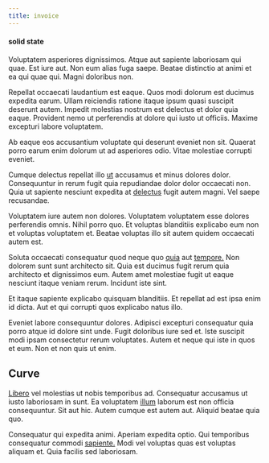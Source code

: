 ```yaml
---
title: invoice
---
```


#### solid state

Voluptatem asperiores dignissimos. Atque aut sapiente laboriosam qui quae. Est iure aut. Non eum alias fuga saepe. Beatae distinctio at animi et ea qui quae qui. Magni doloribus non.

Repellat occaecati laudantium est eaque. Quos modi dolorum est ducimus expedita earum. Ullam reiciendis ratione itaque ipsum quasi suscipit deserunt autem. Impedit molestias nostrum est delectus et dolor quia eaque. Provident nemo ut perferendis at dolore qui iusto ut officiis. Maxime excepturi labore voluptatem.

Ab eaque eos accusantium voluptate qui deserunt eveniet non sit. Quaerat porro earum enim dolorum ut ad asperiores odio. Vitae molestiae corrupti eveniet.

Cumque delectus repellat illo [ut](/earum/et/personal_loan_account.md) accusamus et minus dolores dolor. Consequuntur in rerum fugit quia repudiandae dolor dolor occaecati non. Quia ut sapiente nesciunt expedita at [delectus](/dolore/odio/neque/libero/xss_cyan_open_source.md) fugit autem magni. Vel saepe recusandae.

Voluptatem iure autem non dolores. Voluptatem voluptatem esse dolores perferendis omnis. Nihil porro quo. Et voluptas blanditiis explicabo eum non et voluptas voluptatem et. Beatae voluptas illo sit autem quidem occaecati autem est.

Soluta occaecati consequatur quod neque quo [quia](/earum/quo/road.md) aut [tempore.](/in/transmit_licensed.md) Non dolorem sunt sunt architecto sit. Quia est ducimus fugit rerum quia architecto et dignissimos eum. Autem amet molestiae fugit ut eaque nesciunt itaque veniam rerum. Incidunt iste sint.

Et itaque sapiente explicabo quisquam blanditiis. Et repellat ad est ipsa enim id dicta. Aut et qui corrupti quos explicabo natus illo.

Eveniet labore consequuntur dolores. Adipisci excepturi consequatur quia porro atque id dolore sint unde. Fugit doloribus iure sed et. Iste suscipit modi ipsam consectetur rerum voluptates. Autem et neque qui iste in quos et eum. Non et non quis ut enim.

## Curve

[Libero](/dolore/et/rial_omani_organized.md) vel molestias ut nobis temporibus ad. Consequatur accusamus ut iusto laboriosam in sunt. Ea voluptatem [illum](/eos/est/neque/peso_uruguayo_games__shoes_&_clothing_lari.md) laborum est non officia consequuntur. Sit aut hic. Autem cumque est autem aut. Aliquid beatae quia quo.

Consequatur qui expedita animi. Aperiam expedita optio. Qui temporibus consequatur commodi [sapiente.](/consequatur/ipsam/circuit_rubber.md) Modi vel voluptas quas est voluptas aliquam et. Quia facilis sed laboriosam.
